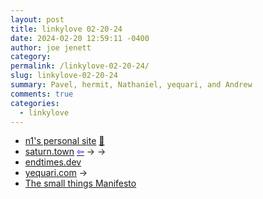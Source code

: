 ```yaml
---
layout: post
title: linkylove 02-20-24
date: 2024-02-20 12:59:11 -0400
author: joe jenett
category: 
permalink: /linkylove-02-20-24/
slug: linkylove-02-20-24
summary: Pavel, hermit, Nathaniel, yequari, and Andrew
comments: true
categories:
  - linkylove
---
```

<ul class="linkylove">
	<li><a title="Pavel H. aka n1" href="https://imn1.xyz/">n1's personal site</a> <a href="https://pinboard.in/u:mikael">📌</a></li>
	<li><a title="hermit" href="https://saturn.town/">saturn.town</a>  <a title="source" href="https://discourse.32bit.cafe/"><span style="color:blue;">&#8678;</span></a> <span title="led to sites shown below">&#8594; &#8594;</span></li>
	<li><a title="Nathaniel" href="https://endtimes.dev/">endtimes.dev</a></li>
	<li><a title="yequari" href="https://yequari.com/">yequari.com</a> <span title="led to site shown below">&#8594;</span></li>
	<li><a title="Andrew" href="https://ajroach42.com/the-small-things-manifesto/">The small things Manifesto</a></li>
</ul>

<a href="https://brid.gy/publish/mastodon"></a>